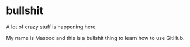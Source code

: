 # bullshit
A lot of crazy stuff is happening here.

My name is Masood and this is a bullshit thing to learn how to use GitHub.
